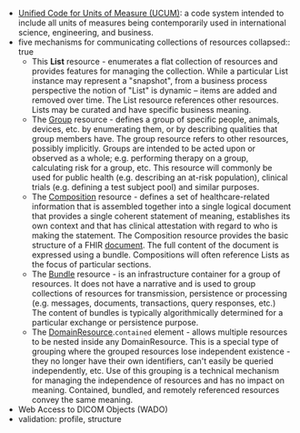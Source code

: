 - [Unified Code for Units of Measure (UCUM)](https://ucum.org/): a code system intended to include all units of measures being contemporarily used in international science, engineering, and business.
- five mechanisms for communicating collections of resources
  collapsed:: true
	- This **List** resource - enumerates a flat collection of resources and provides features for managing the collection. While a particular List instance may represent a "snapshot", from a business process perspective the notion of "List" is dynamic – items are added and removed over time. The List resource references other resources. Lists may be curated and have specific business meaning.
	- The [Group](https://build.fhir.org/group.html) resource - defines a group of specific people, animals, devices, etc. by enumerating them, or by describing qualities that group members have. The group resource refers to other resources, possibly implicitly. Groups are intended to be acted upon or observed as a whole; e.g. performing therapy on a group, calculating risk for a group, etc. This resource will commonly be used for public health (e.g. describing an at-risk population), clinical trials (e.g. defining a test subject pool) and similar purposes.
	- The [Composition](https://build.fhir.org/composition.html) resource - defines a set of healthcare-related information that is assembled together into a single logical document that provides a single coherent statement of meaning, establishes its own context and that has clinical attestation with regard to who is making the statement. The Composition resource provides the basic structure of a FHIR [document](https://build.fhir.org/documents.html). The full content of the document is expressed using a bundle. Compositions will often reference Lists as the focus of particular sections.
	- The [Bundle](https://build.fhir.org/bundle.html) resource - is an infrastructure container for a group of resources. It does not have a narrative and is used to group collections of resources for transmission, persistence or processing (e.g. messages, documents, transactions, query responses, etc.) The content of bundles is typically algorithmically determined for a particular exchange or persistence purpose.
	- The [DomainResource](https://build.fhir.org/domainresource.html).`contained` element - allows multiple resources to be nested inside any DomainResource. This is a special type of grouping where the grouped resources lose independent existence - they no longer have their own identifiers, can't easily be queried independently, etc. Use of this grouping is a technical mechanism for managing the independence of resources and has no impact on meaning. Contained, bundled, and remotely referenced resources convey the same meaning.
- Web Access to DICOM Objects (WADO)
- validation: profile, structure